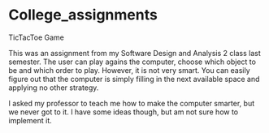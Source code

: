 College_assignments
===================

TicTacToe Game

This was an assignment from my Software Design and Analysis 2 class last semester. The user can play agains the computer, 
choose which object to be and which order to play.  However, it is not very smart. You can easily figure out that the computer
is simply filling in the next available space and applying no other strategy.

I asked my professor to teach me how to make the computer smarter, but we never got to it.
I have some ideas though, but am not sure how to implement it.

